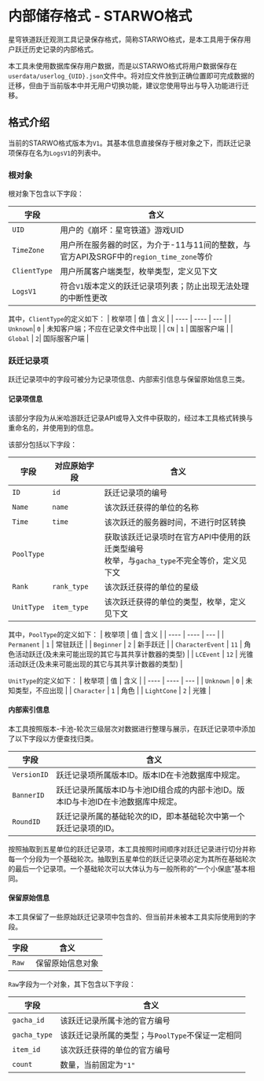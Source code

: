 # 内部储存格式 - STARWO格式

星穹铁道跃迁观测工具记录保存格式，简称STARWO格式，是本工具用于保存用户跃迁历史记录的内部格式。

本工具未使用数据库保存用户数据，而是以STARWO格式将用户数据保存在`userdata/userlog_{UID}.json`文件中。将对应文件放到正确位置即可完成数据的迁移，但由于当前版本中并无用户切换功能，建议您使用导出与导入功能进行迁移。

## 格式介绍

当前的STARWO格式版本为`V1`。其基本信息直接保存于根对象之下，而跃迁记录项保存在名为`LogsV1`的列表中。

### 根对象

根对象下包含以下字段：

| 字段 | 含义 | 
| ---- | ---- | 
| `UID` | 用户的《崩坏：星穹铁道》游戏UID |
| `TimeZone` | 用户所在服务器的时区，为介于-11与11间的整数，与官方API及SRGF中的`region_time_zone`等价 |
| `ClientType` | 用户所属客户端类型，枚举类型，定义见下文 |
| `LogsV1` | 符合`V1`版本定义的跃迁记录项列表；防止出现无法处理的中断性更改 |

其中，`ClientType`的定义如下：
| 枚举项 | 值 | 含义 |
| ---- | ---- | --- |
| `Unknown`| `0` | 未知客户端；不应在记录文件中出现 |
| `CN` | `1` | 国服客户端 |
| `Global` | `2`| 国际服客户端 |

### 跃迁记录项

跃迁记录项中的字段可被分为记录项信息、内部索引信息与保留原始信息三类。

#### 记录项信息

该部分字段为从米哈游跃迁记录API或导入文件中获取的，经过本工具格式转换与重命名的，并使用到的信息。

该部分包括以下字段：

| 字段 | 对应原始字段 | 含义 | 
| ---- | ----------- | --- |
| `ID` | `id` | 跃迁记录项的编号 |
| `Name` | `name` | 该次跃迁获得的单位的名称 |
| `Time` | `time` | 该次跃迁的服务器时间，不进行时区转换 |
| `PoolType` | | 获取该跃迁记录项时在官方API中使用的跃迁类型编号<br/>枚举，与`gacha_type`不完全等价，定义见下文|
| `Rank` | `rank_type` | 该次跃迁获得的单位的星级 |
| `UnitType` | `item_type` | 该次跃迁获得的单位的类型，枚举，定义见下文|

其中，`PoolType`的定义如下：
| 枚举项 | 值 | 含义 |
| ---- | ---- | --- |
| `Permanent` | `1` | 常驻跃迁 |
| `Beginner` | `2` | 新手跃迁 |
| `CharacterEvent` | `11` | 角色活动跃迁(及未来可能出现的其它与其共享计数器的类型) |
| `LCEvent` | `12` | 光锥活动跃迁(及未来可能出现的其它与其共享计数器的类型) |

`UnitType`的定义如下：
| 枚举项 | 值 | 含义 |
| ---- | ---- | --- |
| `Unknown` | `0` | 未知类型，不应出现 |
| `Character` | `1` | 角色 |
| `LightCone` | `2` | 光锥 |

#### 内部索引信息

本工具按照版本-卡池-轮次三级层次对数据进行整理与展示，在跃迁记录项中添加了以下字段以方便查找归类。

| 字段 |  含义 | 
| ----| ------|
| `VersionID` | 跃迁记录项所属版本ID。版本ID在卡池数据库中规定。 |
| `BannerID` | 跃迁记录所属版本ID与卡池ID组合成的内部卡池ID。版本ID与卡池ID在卡池数据库中规定。 |
| `RoundID` | 跃迁记录所属的基础轮次的ID，即本基础轮次中第一个跃迁记录项的ID。 |

按照抽取到五星单位的跃迁记录项，本工具按照时间顺序对跃迁记录进行切分并称每一个分段为一个基础轮次。抽取到五星单位的跃迁记录项必定为其所在基础轮次的最后一个记录项。一个基础轮次可以大体认为与一般所称的“一个小保底”基本相同。

#### 保留原始信息

本工具保留了一些原始跃迁记录项中包含的、但当前并未被本工具实际使用到的字段。

| 字段 |  含义 | 
| ----| ------|
| `Raw` | 保留原始信息对象 | 

`Raw`字段为一个对象，其下包含以下字段：

| 字段 | 含义|
| ----| ------|
| `gacha_id` | 该跃迁记录所属卡池的官方编号 |
| `gacha_type` | 该跃迁记录所属的类型；与`PoolType`不保证一定相同 |
| `item_id` | 该次跃迁获得的单位的官方编号 |
| `count` | 数量，当前固定为`"1"`|
